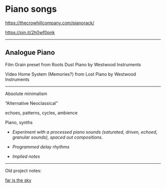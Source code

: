 # Piano songs

https://thecrowhillcompany.com/pianorack/

https://pin.it/2h0wf0pnk

---

## Analogue Piano

Film Grain preset from Roots Dust Piano by Westwood Instruments

Video Home System (Memories?) from Lost Piano by Westwood Instruments

---

Absolute minimalism

“Alternative Neoclassical”

echoes, patterns, cycles, ambience

Piano, synths

- *Experiment with a processed piano sounds (saturated, driven, echoed, granular sounds), spaced out compositions.*

- *Programmed delay rhythms*

- *Implied notes*

---

Old project notes:

[far is the sky](https://www.notion.so/far-is-the-sky-30faf3175c9b494ea9be70f771f7f82f?pvs=21)
